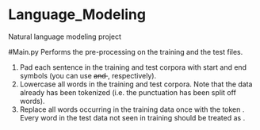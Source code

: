 # Language_Modeling
Natural language modeling project

#Main.py
Performs the pre-processing on the training and the test files.
1. Pad each sentence in the training and test corpora with start and end symbols (you can
use <s> and </s>, respectively).
2. Lowercase all words in the training and test corpora. Note that the data already has
been tokenized (i.e. the punctuation has been split off words).
3. Replace all words occurring in the training data once with the token <unk>. Every word
in the test data not seen in training should be treated as <unk>.
